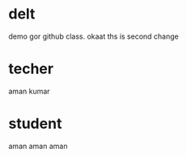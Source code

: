 # delt
demo gor github class.
okaat ths is second change 
# techer 
aman kumar 
# student 
aman aman aman 